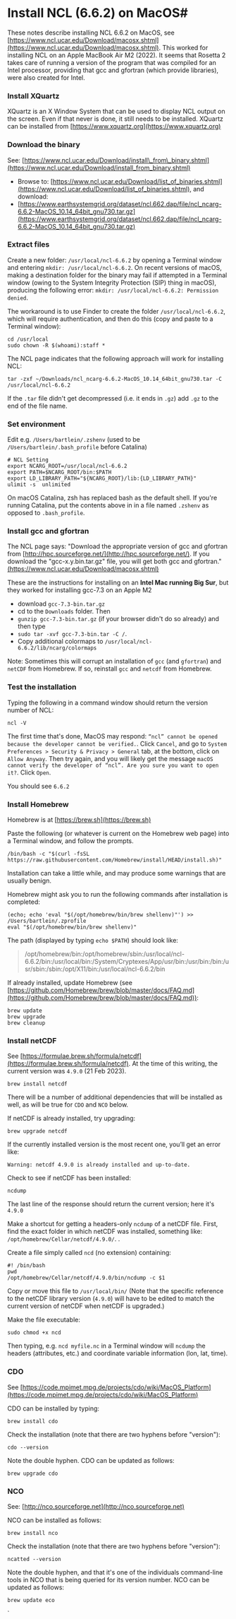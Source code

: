 # Install NCL (6.6.2) on MacOS#

These notes describe installing NCL 6.6.2 on MacOS, see [https://www.ncl.ucar.edu/Download/macosx.shtml](https://www.ncl.ucar.edu/Download/macosx.shtml). This worked for installing NCL on an Apple MacBook Air M2 (2022).  It seems that Rosetta 2 takes care of running a version of the program that was compiled for an Intel processor, providing that gcc and gfortran (which provide libraries), were also created for Intel. 

### Install XQuartz

XQuartz is an X Window System that can be used to display NCL output on the screen.  Even if that never is done, it still needs to be installed.  XQuartz can be installed from [https://www.xquartz.org](https://www.xquartz.org)

### Download the binary 

See: [https://www.ncl.ucar.edu/Download/install\_from\_binary.shtml](https://www.ncl.ucar.edu/Download/install_from_binary.shtml)

- Browse to:  [https://www.ncl.ucar.edu/Download/list_of_binaries.shtml](https://www.ncl.ucar.edu/Download/list_of_binaries.shtml), and download:
- [https://www.earthsystemgrid.org/dataset/ncl.662.dap/file/ncl_ncarg-6.6.2-MacOS_10.14_64bit_gnu730.tar.gz](https://www.earthsystemgrid.org/dataset/ncl.662.dap/file/ncl_ncarg-6.6.2-MacOS_10.14_64bit_gnu730.tar.gz) 

### Extract files

Create a new folder: `/usr/local/ncl-6.6.2` by opening a Terminal window and entering `mkdir: /usr/local/ncl-6.6.2`. On recent versions of macOS, making a destination folder for the binary may fail if attempted in a Terminal window (owing to the System Integrity Protection (SIP) thing in macOS), producing the following error:  `mkdir: /usr/local/ncl-6.6.2: Permission denied`.

The workaround is to use Finder to create the folder `/usr/local/ncl-6.6.2`, which will require authentication, and then do this (copy and paste to a Terminal window):

	cd /usr/local
	sudo chown -R $(whoami):staff *

The NCL page indicates that the following approach will work for installing NCL:

    tar -zxf ~/Downloads/ncl_ncarg-6.6.2-MacOS_10.14_64bit_gnu730.tar -C /usr/local/ncl-6.6.2
    
If the `.tar` file didn't get decompressed (i.e. it ends in `.gz`) add `.gz` to the end of the file name.
    
### Set environment

Edit e.g. `/Users/bartlein/.zshenv` (used to be `/Users/bartlein/.bash_profile` before Catalina)

	# NCL Setting  
	export NCARG_ROOT=/usr/local/ncl-6.6.2  
	export PATH=$NCARG_ROOT/bin:$PATH  
	export LD_LIBRARY_PATH="${NCARG_ROOT}/lib:{LD_LIBRARY_PATH}"  
	ulimit -s  unlimited

On macOS Catalina, zsh has replaced bash as the default shell.  If you're running Catalina, put the contents above in in a file named `.zshenv` as opposed to `.bash_profile`.


### Install gcc and gfortran

The NCL page says:  "Download the appropriate version of gcc and gfortran from [http://hpc.sourceforge.net/](http://hpc.sourceforge.net/). If you download the "gcc-x.y.bin.tar.gz" file, you will get both gcc and gfortran."  
[(https://www.ncl.ucar.edu/Download/macosx.shtml)](https://www.ncl.ucar.edu/Download/macosx.shtml)

These are the instructions for installing on an **Intel Mac running Big Sur**, but they worked for installing gcc-7.3 on an Apple M2

- download `gcc-7.3-bin.tar.gz`
- cd to the `Downloads` folder. Then 
- `gunzip gcc-7.3-bin.tar.gz` (if your browser didn't do so already) and then type 
- `sudo tar -xvf gcc-7.3-bin.tar -C /`.
- Copy additional colormaps to `/usr/local/ncl-6.6.2/lib/ncarg/colormaps`

Note:  Sometimes this will corrupt an installation of `gcc` (and `gfortran`) and `netCDF` from Homebrew.  If so, reinstall `gcc` and `netcdf` from Homebrew.

### Test the installation

Typing the following in a command window should return the version number of NCL:

	ncl -V
	
The first time that's done, MacOS may respond: `“ncl” cannot be opened because the developer cannot be verified.`. Click `Cancel`, and go to `System Preferences > Security & Privacy > General` tab, at the bottom, click on `Allow Anyway`.  Then try again, and you will likely get the message `macOS cannot verify the developer of “ncl”. Are you sure you want to open it?`. Click `Open`.

You should see `6.6.2`

### Install Homebrew ###
 
Homebrew is at [https://brew.sh](https://brew.sh)

Paste the following (or whatever is current on the Homebrew web page) into a Terminal window, and follow the prompts.
	
	/bin/bash -c "$(curl -fsSL https://raw.githubusercontent.com/Homebrew/install/HEAD/install.sh)"
	
Installation can take a little while, and may produce some warnings that are usually benign.

Homebrew might ask you to run the following commands after installation is completed:

	(echo; echo 'eval "$(/opt/homebrew/bin/brew shellenv)"') >> /Users/bartlein/.zprofile
    eval "$(/opt/homebrew/bin/brew shellenv)"

The path (displayed by typing `echo $PATH`) should look like: 

>/opt/homebrew/bin:/opt/homebrew/sbin:/usr/local/ncl-6.6.2/bin:/usr/local/bin:/System/Cryptexes/App/usr/bin:/usr/bin:/bin:/usr/sbin:/sbin:/opt/X11/bin:/usr/local/ncl-6.6.2/bin

If already installed, update Homebrew  (see [https://github.com/Homebrew/brew/blob/master/docs/FAQ.md](https://github.com/Homebrew/brew/blob/master/docs/FAQ.md)): 

	brew update
	brew upgrade
	brew cleanup
	
### Install netCDF ###

See [https://formulae.brew.sh/formula/netcdf](https://formulae.brew.sh/formula/netcdf).  At the time of this writing, the current version was `4.9.0` (21 Feb 2023).

	brew install netcdf
 
There will be a number of additional dependencies that will be installed as well, as will be true for `CDO` and `NCO` below. 

If netCDF is already installed, try upgrading:

	brew upgrade netcdf

If the currently installed version is the most recent one, you’ll get an error like:

	Warning: netcdf 4.9.0 is already installed and up-to-date.
	
Check to see if netCDF has been installed:

	ncdump

The last line of the response should return the current version; here it's `4.9.0`

Make a shortcut for getting a headers-only `ncdump` of a netCDF file.  First, find the exact folder in which netCDF was installed, something like: `/opt/homebrew/Cellar/netcdf/4.9.0/`. .

Create a file simply called `ncd` (no extension) containing:

	#! /bin/bash
	pwd
	/opt/homebrew/Cellar/netcdf/4.9.0/bin/ncdump -c $1

Copy or move this file to `/usr/local/bin/`  (Note that the specific reference to the netCDF library version (`4.9.0`) will have to be edited to match the current version of netCDF when netCDF is upgraded.)

Make the file executable: 

	sudo chmod +x ncd
	
Then typing, e.g. `ncd myfile.nc` in a Terminal window will `ncdump` the headers (attributes, etc.) and coordinate variable information (lon, lat, time).

### CDO ###

See [https://code.mpimet.mpg.de/projects/cdo/wiki/MacOS_Platform](https://code.mpimet.mpg.de/projects/cdo/wiki/MacOS_Platform)

CDO can be installed by typing:
	
	brew install cdo

Check the installation (note that there are two hyphens before "version"):

	cdo --version
	
Note the double hyphen.  CDO can be updated as follows:

	brew upgrade cdo

### NCO ###

See:  [http://nco.sourceforge.net](http://nco.sourceforge.net)

NCO can be installed as follows:

	brew install nco

Check the installation (note that there are two hyphens before "version"):

	ncatted --version 

Note the double hyphen, and that it's one of the individuals command-line tools in NCO that is being queried for its version number.  NCO can be updated as follows:

	brew update eco


    


`
